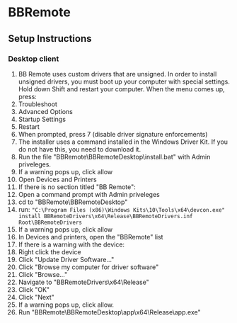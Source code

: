# BBRemote

## Setup Instructions

### Desktop client

1. BB Remote uses custom drivers that are unsigned. In order to install unsigned drivers, you must boot up your computer with special settings. Hold down Shift and restart your computer. When the menu comes up, press:
  1. Troubleshoot
  2. Advanced Options
  3. Startup Settings
  4. Restart
2. When prompted, press 7 (disable driver signature enforcements)
3. The installer uses a command installed in the Windows Driver Kit. If you do not have this, you need to download it.
4. Run the file "BBRemote\BBRemoteDesktop\install.bat" with Admin priveleges.
5. If a warning pops up, click allow
6. Open Devices and Printers
7. If there is no section titled "BB Remote":
  1. Open a command prompt with Admin priveleges
  2. cd to "BBRemote\BBRemoteDesktop"
  3. run: 
``` "C:\Program Files (x86)\Windows Kits\10\Tools\x64\devcon.exe" install BBRemoteDrivers\x64\Release\BBRemoteDrivers.inf Root\BBRemoteDrivers ```
  4. If a warning pops up, click allow
8. In Devices and printers, open the "BBRemote" list
9. If there is a warning with the device:
  1. Right click the device
  2. Click "Update Driver Software..."
  3. Click "Browse my computer for driver software"
  4. Click "Browse..."
  5. Navigate to "BBRemoteDrivers\x64\Release"
  6. Click "OK"
  7. Click "Next"
  8. If a warning pops up, click allow.
10. Run "BBRemote\BBRemoteDesktop\app\x64\Release\app.exe"
